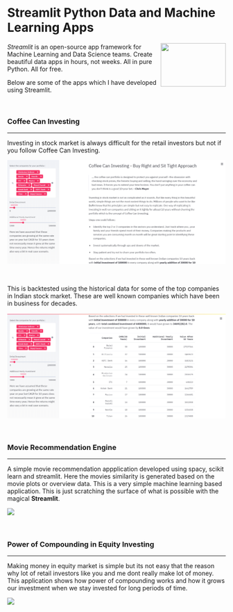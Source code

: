 # Streamlit Python Data and Machine Learning Apps

<img align="right" src="https://assets.website-files.com/5dc3b47ddc6c0c2a1af74ad0/5e0a328bedb754beb8a973f9_logomark_website.png" height="100" width="150" />

_Streamlit_ is an open-source app framework for Machine Learning and Data Science teams. Create beautiful data apps in hours, not weeks. All in pure Python. All for free.

Below are some of the apps which I have developed using Streamlit. 

<br>

### Coffee Can Investing

----------------------------------------------

Investing in stock market is always difficult for the retail investors but not if you follow Coffee Can Investing. 

![](/CoffeeCanInvesting/coffecan1.PNG)

<br>

This is backtested using the historical data for some of the top companies in Indian stock market. These are well known companies which have been in business for decades.

![](/CoffeeCanInvesting/coffecan2.PNG)

<br>

### Movie Recommendation Engine

----------------------------------------------

A simple movie recommendation appplication developed using spacy, scikit learn and streamlit. Here the movies similarity is generated based on the movie plots or overview data. This is a very simple machine learning based application. This is just scratching the surface of what is possible with the magical **Streamlit**.

![](/MovieRecommendation/movie.PNG)

<br>


### Power of Compounding in Equity Investing

----------------------------------------------

Making money in equity market is simple but its not easy that the reason why lot of retail investors like you and me dont really make lot of money. This application shows how power of compounding works and how it grows our investment when we stay invested for long periods of time. 

![](/PowerOfCompounding/compounding.PNG)

<br>
